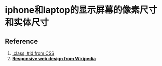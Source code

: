 # iphone和laptop的显示屏幕的像素尺寸和实体尺寸













## Reference

1. [.class, #id from CSS](https://en.wikipedia.org/wiki/CSS)
2. [**Responsive web design from Wikipedia**](https://en.wikipedia.org/wiki/Responsive_web_design)